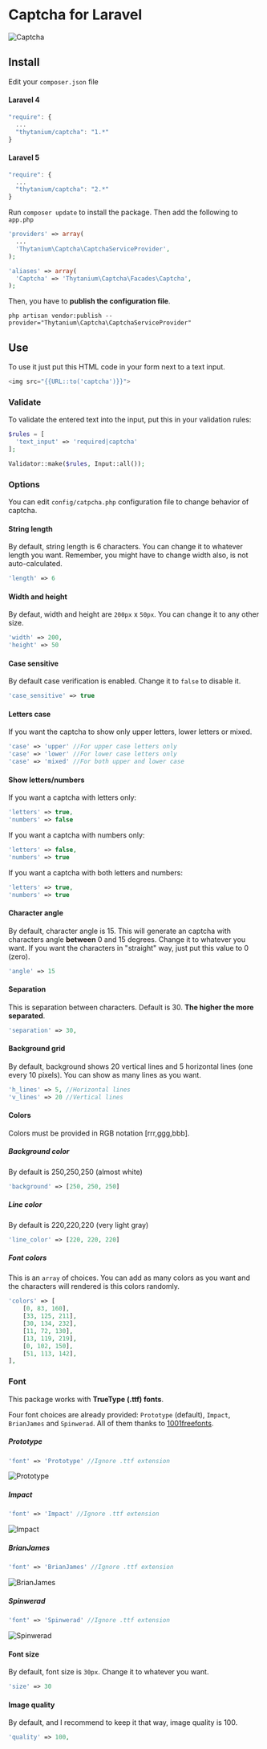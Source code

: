 # Captcha for Laravel

![Captcha](http://thytanium.info/github/captcha.png)

## Install
Edit your `composer.json` file
#### Laravel 4
```javascript
"require": {
  ...
  "thytanium/captcha": "1.*"
}
```
#### Laravel 5
```javascript
"require": {
  ...
  "thytanium/captcha": "2.*"
}
```
Run `composer update` to install the package.
Then add the following to `app.php`

```php
'providers' => array(
  ...
  'Thytanium\Captcha\CaptchaServiceProvider',
);
```

```php
'aliases' => array(
  'Captcha' => 'Thytanium\Captcha\Facades\Captcha',
);
```
Then, you have to **publish the configuration file**.
```console
php artisan vendor:publish --provider="Thytanium\Captcha\CaptchaServiceProvider"
```

## Use
To use it just put this HTML code in your form next to a text input.
```php 
<img src="{{URL::to('captcha')}}">
```

### Validate
To validate the entered text into the input, put this in your validation rules:
```php
$rules = [
  'text_input' => 'required|captcha'
];

Validator::make($rules, Input::all());
```

### Options
You can edit `config/catpcha.php` configuration file to change behavior of captcha.

#### String length
By default, string length is 6 characters.
You can change it to whatever length you want.
Remember, you might have to change width also, is not auto-calculated.
```php
'length' => 6
```
#### Width and height
By defaut, width and height are `200px` x `50px`.
You can change it to any other size.
```php
'width' => 200,
'height' => 50
```
#### Case sensitive
By default case verification is enabled.
Change it to `false` to disable it.
```php
'case_sensitive' => true
```
#### Letters case
If you want the captcha to show only upper letters, lower letters or mixed.
```php
'case' => 'upper' //For upper case letters only
'case' => 'lower' //For lower case letters only
'case' => 'mixed' //For both upper and lower case
```
#### Show letters/numbers
If you want a captcha with letters only:
```php
'letters' => true,
'numbers' => false
```
If you want a captcha with numbers only:
```php
'letters' => false,
'numbers' => true
```
If you want a captcha with both letters and numbers:
```php
'letters' => true,
'numbers' => true
```
#### Character angle
By default, character angle is 15.
This will generate an captcha with characters angle **between** 0 and 15 degrees.
Change it to whatever you want. If you want the characters in "straight" way, just put this value to 0 (zero).
```php
'angle' => 15
```
#### Separation
This is separation between characters. Default is 30. **The higher the more separated**.
```php
'separation' => 30,
```
#### Background grid
By default, background shows 20 vertical lines and 5 horizontal lines (one every 10 pixels).
You can show as many lines as you want.
```php
'h_lines' => 5, //Horizontal lines
'v_lines' => 20 //Vertical lines
```
#### Colors
Colors must be provided in RGB notation [rrr,ggg,bbb].
##### Background color
By default is 250,250,250 (almost white)
```php
'background' => [250, 250, 250]
```
##### Line color
By default is 220,220,220 (very light gray)
```php
'line_color' => [220, 220, 220]
```
##### Font colors
This is an `array` of choices. You can add as many colors as you want and the characters will rendered is this colors randomly.
```php
'colors' => [
    [0, 83, 160],
    [33, 125, 211],
    [30, 134, 232],
    [11, 72, 130],
    [13, 119, 219],
    [0, 102, 150],
    [51, 113, 142],
],
```
### Font
This package works with **TrueType (.ttf) fonts**.

Four font choices are already provided: `Prototype` (default), `Impact`, `BrianJames` and `Spinwerad`. All of them thanks to [1001freefonts](http://www.1001freefonts.com).

##### Prototype
```php
'font' => 'Prototype' //Ignore .ttf extension
```
![Prototype](http://thytanium.info/github/C_Prototype.png)
##### Impact
```php
'font' => 'Impact' //Ignore .ttf extension
```
![Impact](http://thytanium.info/github/C_Impact.png)
##### BrianJames
```php
'font' => 'BrianJames' //Ignore .ttf extension
```
![BrianJames](http://thytanium.info/github/C_BrianJames.png)
##### Spinwerad
```php
'font' => 'Spinwerad' //Ignore .ttf extension
```
![Spinwerad](http://thytanium.info/github/C_Spinwerad.png)
#### Font size
By default, font size is `30px`. Change it to whatever you want.
```php
'size' => 30
```
#### Image quality
By default, and I recommend to keep it that way, image quality is 100.
```php
'quality' => 100,
```

